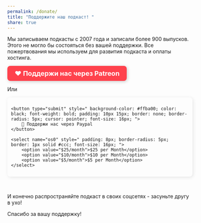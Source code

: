 ```yaml
---
permalink: /donate/
title: "Поддержите наш подкаст! "
share: true
---
```



Мы записываем подкасты с 2007 года и записали более 900 выпусков. Этого не могло бы состояться без вашей поддержки. Все пожертвования мы используем для развития подкаста и оплаты хостинга.

<a href="https://www.patreon.com/rcmp" target="_blank" style="
display: inline-block;
background-color: #FF424D;
color: white;
font-weight: bold;
padding: 10px 20px;
border-radius: 8px;
text-decoration: none;
font-size: 18px;
box-shadow: 2px 2px 10px rgba(0,0,0,0.2);
">
❤️ Поддержи нас через Patreon
</a>

Или

<form action="https://www.paypal.com/cgi-bin/webscr" method="post" target="_top" style="display: flex; gap: 10px; padding: 10px; border-radius: 8px; box-shadow: 2px 2px 10px rgba(0,0,0,0.1); ">
    <input type="hidden" name="cmd" value="_s-xclick">
    <input type="hidden" name="hosted_button_id" value="5YQDFQ9LCLKTU">

    <button type="submit" style=" background-color: #ffba00; color: black; font-weight: bold; padding: 10px 15px; border: none; border-radius: 5px; cursor: pointer; font-size: 16px; ">
        💛 Поддержи нас через Paypal
    </button>

    <select name="os0" style=" padding: 8px; border-radius: 5px; border: 1px solid #ccc; font-size: 16px; ">
        <option value="$25/month">$25 per Month</option>
        <option value="$10/month">$10 per Month</option>
        <option value="$5/month">$5 per Month</option>
    </select>
</form>

<br>

И конечно распространяйте подкаст в своих соцсетях - засуньте другу в ухо! 

Спасибо за вашу поддержку!